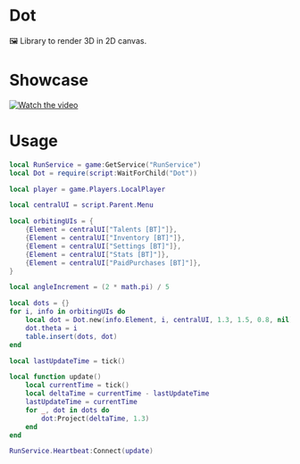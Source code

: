 # Dot
🖼️ Library to render 3D in 2D canvas.

# Showcase
[![Watch the video](https://img.youtube.com/vi/LpYMHcKd4BA/maxresdefault.jpg)](https://youtu.be/LpYMHcKd4BA)

# Usage
```lua
local RunService = game:GetService("RunService")
local Dot = require(script:WaitForChild("Dot"))

local player = game.Players.LocalPlayer

local centralUI = script.Parent.Menu

local orbitingUIs = {
	{Element = centralUI["Talents [BT]"]},
	{Element = centralUI["Inventory [BT]"]},
	{Element = centralUI["Settings [BT]"]},
	{Element = centralUI["Stats [BT]"]},
	{Element = centralUI["PaidPurchases [BT]"]},
}

local angleIncrement = (2 * math.pi) / 5

local dots = {}
for i, info in orbitingUIs do
	local dot = Dot.new(info.Element, i, centralUI, 1.3, 1.5, 0.8, nil)
	dot.theta = i
	table.insert(dots, dot)
end

local lastUpdateTime = tick()

local function update()
	local currentTime = tick()
	local deltaTime = currentTime - lastUpdateTime
	lastUpdateTime = currentTime
	for _, dot in dots do
		dot:Project(deltaTime, 1.3)
	end
end

RunService.Heartbeat:Connect(update)
```
